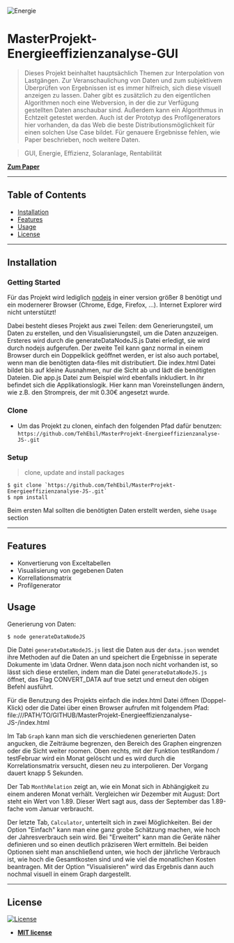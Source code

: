 <a><img src="https://www.kuechen-atlas.de/img/content/tn/sl/f/5/0/b6b3f/energieeffizienzklassen.jpg" title="energie" alt="Energie"></a>

# MasterProjekt-Energieeffizienzanalyse-GUI

> Dieses Projekt beinhaltet hauptsächlich Themen zur Interpolation von Lastgängen. Zur Veranschaulichung von Daten und zum subjektivem Überprüfen von Ergebnissen ist es immer hilfreich, sich diese visuell anzeigen zu lassen. Daher gibt es zusätzlich zu den eigentlichen Algorithmen noch eine Webversion, in der die zur Verfügung gestellten Daten anschaubar sind. Außerdem kann ein Algorithmus in Echtzeit getestet werden. Auch ist der Prototyp des Profilgenerators hier vorhanden, da das Web die beste Distributionsmöglichkeit für einen solchen Use Case bildet. Für genauere Ergebnisse fehlen, wie Paper beschrieben, noch weitere Daten.

> GUI, Energie, Effizienz, Solaranlage, Rentabilität

<a href="https://github.com/HSNR-WPP-Energy-2018/Paper" target="_blank">**Zum Paper**</a>

---

## Table of Contents

- [Installation](#installation)
- [Features](#features)
- [Usage](#usage)
- [License](#license)

---

## Installation

### Getting Started

Für das Projekt wird lediglich <a href="https://nodejs.org/en/">nodejs</a> in einer version größer 8 benötigt und ein modernerer Browser (Chrome, Edge, Firefox, ...). Internet Explorer wird nicht unterstützt!

Dabei besteht dieses Projekt aus zwei Teilen: dem Generierungsteil, um Daten zu erstellen, und den Visualisierungsteil, um die Daten anzuzeigen.
Ersteres wird durch die generateDataNodeJS.js Datei erledigt, sie wird durch nodejs aufgerufen. Der zweite Teil kann ganz normal in einem Browser durch ein Doppelklick geöffnet werden, er ist also auch portabel, wenn man die benötigten data-files mit distributiert. Die index.html Datei bildet bis auf kleine Ausnahmen, nur die Sicht ab und lädt die benötigten Dateien. Die app.js Datei zum Beispiel wird ebenfalls inkludiert. In ihr befindet sich die Applikationslogik. Hier kann man Voreinstellungen ändern, wie z.B. den Strompreis, der mit 0.30€ angesetzt wurde.

### Clone

- Um das Projekt zu clonen, einfach den folgenden Pfad dafür benutzen: `https://github.com/TehEbil/MasterProjekt-Energieeffizienzanalyse-JS-.git`

### Setup

> clone, update and install packages

```shell
$ git clone `https://github.com/TehEbil/MasterProjekt-Energieeffizienzanalyse-JS-.git`
$ npm install
```

Beim ersten Mal sollten die benötigten Daten erstellt werden, siehe `Usage` section

---

## Features
- Konvertierung von Exceltabellen
- Visualisierung von gegebenen Daten 
- Korrellationsmatrix
- Profilgenerator

## Usage

Generierung von Daten:

```shell
$ node generateDataNodeJS
```

Die Datei `generateDataNodeJS.js` liest die Daten aus der `data.json` wendet ihre Methoden auf die Daten an und speichert die Ergebnisse in seperate Dokumente im \data Ordner. Wenn data.json noch nicht vorhanden ist, so lässt sich diese erstellen, indem man die Datei `generateDataNodeJS.js` öffnet, das Flag CONVERT_DATA auf true setzt und erneut den obigen Befehl ausführt.

Für die Benutzung des Projekts einfach die index.html Datei öffnen (Doppel-Klick) oder die Datei über einen Browser aufrufen mit folgendem Pfad: file:///PATH/TO/GITHUB/MasterProjekt-Energieeffizienzanalyse-JS-/index.html

Im Tab `Graph` kann man sich die verschiedenen generierten Daten angucken, die Zeiträume begrenzen, den Bereich des Graphen eingrenzen oder die Sicht weiter roomen. Oben rechts, mit der Funktion testRandom / testFebruar wird ein Monat gelöscht und es wird durch die Korrelationsmatrix versucht, diesen neu zu interpolieren. Der Vorgang dauert knapp 5 Sekunden.

Der Tab `MonthRelation` zeigt an, wie ein Monat sich in Abhängigkeit zu einem anderen Monat verhält. Vergleichen wir Dezember mit August: Dort steht ein Wert von 1.89. Dieser Wert sagt aus, dass der September das 1.89-fache vom Januar verbraucht.

Der letzte Tab, `Calculator`, unterteilt sich in zwei Möglichkeiten. Bei der Option "Einfach" kann man eine ganz grobe Schätzung machen, wie hoch der Jahresverbrauch sein wird. Bei "Erweitert" kann man die Geräte näher definieren und so einen deutlich präziseren Wert ermitteln. Bei beiden Optionen sieht man anschließend unten, wie hoch der jährliche Verbrauch ist, wie hoch die Gesamtkosten sind und wie viel die monatlichen Kosten beantragen. Mit der Option "Visualisieren" wird das Ergebnis dann auch nochmal visuell in einem Graph dargestellt.

---

## License

[![License](http://img.shields.io/:license-mit-blue.svg?style=flat-square)](http://badges.mit-license.org)

- **[MIT license](http://opensource.org/licenses/mit-license.php)**
